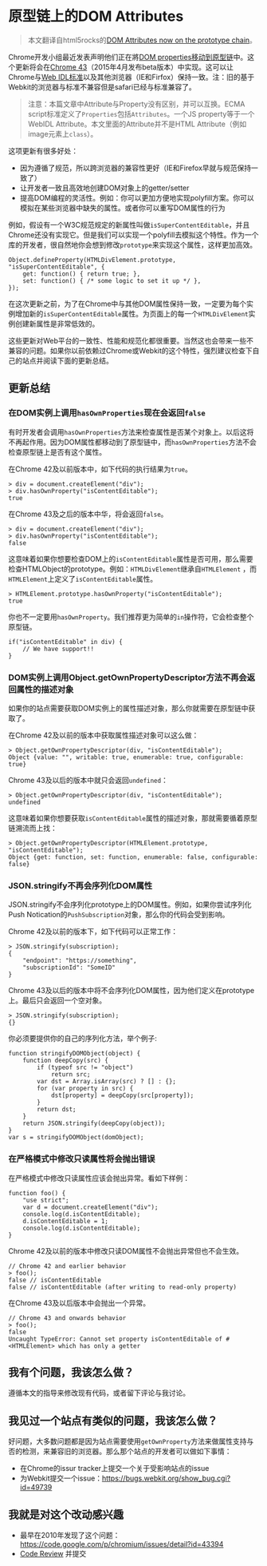 原型链上的DOM Attributes
===

> 本文翻译自html5rocks的[DOM Attributes now on the prototype chain](http://updates.html5rocks.com/2015/04/DOM-attributes-now-on-the-prototype)。

Chrome开发小组最近发表声明他们正在將[DOM properties移动到原型链](https://groups.google.com/a/chromium.org/forum/#!topic/blink-dev/H0MGw0jkdn4)中。这个更新将会在[Chrome 43](https://www.chromestatus.com/feature/6052436003258368)（2015年4月发布beta版本）中实现。这可以让Chrome与[Web IDL标准](https://heycam.github.io/webidl/#es-attributes)以及其他浏览器（IE和Firfox）保持一致。注：旧的基于Webkit的浏览器与标准不兼容但是safari已经与标准兼容了。

> 注意：本篇文章中Attribute与Property没有区别，并可以互换。ECMA script标准定义了`Properties`包括`Attributes`。一个JS property等于一个WebIDL Attribute。本文里面的Attribute并不是HTML Attribute（例如image元素上`class`）。

这项更新有很多好处：

* 因为遵循了规范，所以跨浏览器的兼容性更好（IE和Firefox早就与规范保持一致了）
* 让开发者一致且高效地创建DOM对象上的getter/setter
* 提高DOM编程的灵活性。例如：你可以更加方便地实现polyfill方案。你可以模拟在某些浏览器中缺失的属性。或者你可以重写DOM属性的行为

例如，假设有一个W3C规范规定的新属性叫做`isSuperContentEditable`，并且Chrome还没有实现它。但是我们可以实现一个polyfill去模拟这个特性。作为一个库的开发者，很自然地你会想到修改`prototype`来实现这个属性，这样更加高效。

    Object.defineProperty(HTMLDivElement.prototype, "isSuperContentEditable", {
        get: function() { return true; },
        set: function() { /* some logic to set it up */ },
    });

在这次更新之前，为了在Chrome中与其他DOM属性保持一致，一定要为每个实例增加新的`isSuperContentEditable`属性。为页面上的每一个`HTMLDivElement`实例创建新属性是非常低效的。

这些更新对Web平台的一致性、性能和规范化都很重要。当然这也会带来一些不兼容的问题。如果你以前依赖过Chrome或Webkit的这个特性，强烈建议检查下自己的站点并阅读下面的更新总结。

## 更新总结

### 在DOM实例上调用`hasOwnProperties`现在会返回`false`

有时开发者会调用`hasOwnProperties`方法来检查属性是否某个对象上。以后这将不再起作用。因为DOM属性都移动到了原型链中，而`hasOwnProperties`方法不会检查原型链上是否有这个属性。

在Chrome 42及以前版本中，如下代码的执行结果为`true`。

    > div = document.createElement("div");
    > div.hasOwnProperty("isContentEditable");
    true

在Chrome 43及之后的版本中华，将会返回`false`。

    > div = document.createElement("div");
    > div.hasOwnProperty("isContentEditable");
    false

这意味着如果你想要检查DOM上的`isContentEditable`属性是否可用，那么需要检查HTMLObject的prototype。例如：`HTMLDivElement`继承自`HTMLElement` ，而`HTMLElement`上定义了`isContentEditable`属性。

    > HTMLElement.prototype.hasOwnProperty("isContentEditable");
    true

你也不一定要用`hasOwnProperty`。我们推荐更为简单的`in`操作符，它会检查整个原型链。

    if("isContentEditable" in div) {
        // We have support!!
    }

### DOM实例上调用Object.getOwnPropertyDescriptor方法不再会返回属性的描述对象

如果你的站点需要获取DOM实例上的属性描述对象，那么你就需要在原型链中获取了。

在Chrome 42及以前的版本中获取属性描述对象可以这么做：

    > Object.getOwnPropertyDescriptor(div, "isContentEditable");
    Object {value: "", writable: true, enumerable: true, configurable: true}

Chrome 43及以后的版本中就只会返回`undefined`：

    > Object.getOwnPropertyDescriptor(div, "isContentEditable");
    undefined

这意味着如果你想要获取`isContentEditable`属性的描述对象，那就需要循着原型链溯流而上找：

    > Object.getOwnPropertyDescriptor(HTMLElement.prototype, "isContentEditable");
    Object {get: function, set: function, enumerable: false, configurable: false}

### JSON.stringify不再会序列化DOM属性

JSON.stringify不会序列化prototype上的DOM属性。例如，如果你尝试序列化Push Notication的`PushSubscription`对象，那么你的代码会受到影响。

Chrome 42及以前的版本下，如下代码可以正常工作：

    > JSON.stringify(subscription);
    {
        "endpoint": "https://something",
        "subscriptionId": "SomeID"
    }

Chrome 43及以后的版本中将不会序列化DOM属性，因为他们定义在prototype上。最后只会返回一个空对象。

    > JSON.stringify(subscription);
    {}

你必须要提供你的自己的序列化方法，举个例子:

    function stringifyDOMObject(object) {
        function deepCopy(src) {
            if (typeof src != "object")
                return src;
            var dst = Array.isArray(src) ? [] : {};
            for (var property in src) {
                dst[property] = deepCopy(src[property]);
            }
            return dst;
        }
        return JSON.stringify(deepCopy(object));
    }
    var s = stringifyDOMObject(domObject);

### 在严格模式中修改只读属性将会抛出错误

在严格模式中修改只读属性应该会抛出异常。看如下样例：

    function foo() {
        "use strict";
        var d = document.createElement("div");
        console.log(d.isContentEditable);
        d.isContentEditable = 1;
        console.log(d.isContentEditable);
    }

Chrome 42及以前的版本中修改只读DOM属性不会抛出异常但也不会生效。

    // Chrome 42 and earlier behavior
    > foo();
    false // isContentEditable
    false // isContentEditable (after writing to read-only property)

在Chrome 43及以后版本中会抛出一个异常。

    // Chrome 43 and onwards behavior
    > foo();
    false
    Uncaught TypeError: Cannot set property isContentEditable of #<HTMLElement> which has only a getter

## 我有个问题，我该怎么做？

遵循本文的指导来修改现有代码，或者留下评论与我讨论。

## 我见过一个站点有类似的问题，我该怎么做？

好问题，大多数问题都是因为站点需要使用`getOwnProperty`方法来做属性支持与否的检测，来兼容旧的浏览器。那么那个站点的开发者可以做如下事情：

* 在Chrome的issur tracker上提交一个关于受影响站点的issue
* 为Webkit提交一个issue：https://bugs.webkit.org/show_bug.cgi?id=49739

## 我就是对这个改动感兴趣

* 最早在2010年发现了这个问题：https://code.google.com/p/chromium/issues/detail?id=43394
* [Code Review](https://codereview.chromium.org/984523003/) 并提交


